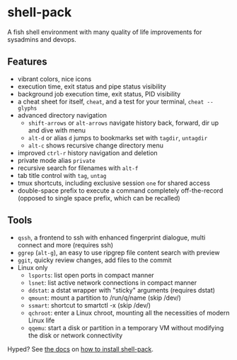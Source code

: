 # shell-pack
A fish shell environment with many quality of life improvements for sysadmins and devops.

## Features
 * vibrant colors, nice icons
 * execution time, exit status and pipe status visibility
 * background job execution time, exit status, PID visibility
 * a cheat sheet for itself, ```cheat```, and a test for your terminal, ```cheat --glyphs```
 * advanced directory navigation
   * `shift-arrows` or `alt-arrows` navigate history back, forward, dir up and dive with menu
   * `alt-d` or alias `d` jumps to bookmarks set with `tagdir`, `untagdir`
   * `alt-c` shows recursive change directory menu
 * improved `ctrl-r` history navigation and deletion
 * private mode alias `private`
 * recursive search for filenames with `alt-f`
 * tab title control with ```tag```, ```untag```
 * tmux shortcuts, including exclusive session ```one``` for shared access
 * double-space prefix to execute a command completely off-the-record (opposed to single space prefix, which can be recalled)

## Tools
 * `qssh`, a frontend to ssh with enhanced fingerprint dialogue, multi connect and more (requires ssh)
 * `ggrep` (`alt-g`), an easy to use ripgrep file content search with preview
 * `ggit`, quicky review changes, add files to the commit
 * Linux only
   * ```lsports```: list open ports in compact manner
   * ```lsnet```: list active network connections in compact manner
   * ```ddstat```: a dstat wrapper with "sticky" arguments (requires dstat)
   * ```qmount```: mount a partition to /run/q/name (skip /dev/)
   * ```ssmart```: shortcut to smartctl -x (skip /dev/)
   * ```qchroot```: enter a Linux chroot, mounting all the necessities of modern Linux life
   * ```qqemu```: start a disk or partition in a temporary VM without modifying the disk or network connectivity

Hyped? See [the docs](https://korkman.github.io/shell-pack/) on [how to install shell-pack](https://korkman.github.io/shell-pack/installation).
